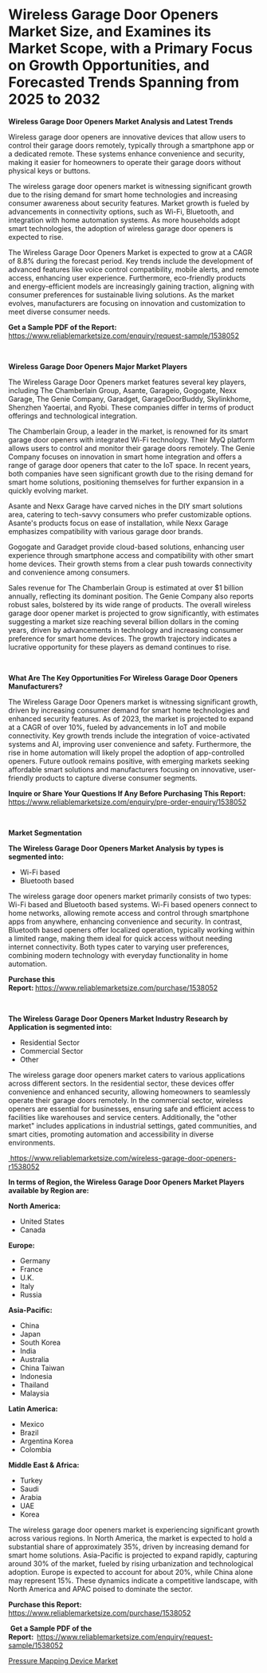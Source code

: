 <p><h1>Wireless Garage Door Openers Market Size, and Examines its Market Scope, with a Primary Focus on Growth Opportunities, and Forecasted Trends Spanning from 2025 to 2032</h1></p><p><strong>Wireless Garage Door Openers Market Analysis and Latest Trends</strong></p>
<p><p>Wireless garage door openers are innovative devices that allow users to control their garage doors remotely, typically through a smartphone app or a dedicated remote. These systems enhance convenience and security, making it easier for homeowners to operate their garage doors without physical keys or buttons.</p><p>The wireless garage door openers market is witnessing significant growth due to the rising demand for smart home technologies and increasing consumer awareness about security features. Market growth is fueled by advancements in connectivity options, such as Wi-Fi, Bluetooth, and integration with home automation systems. As more households adopt smart technologies, the adoption of wireless garage door openers is expected to rise.</p><p>The Wireless Garage Door Openers Market is expected to grow at a CAGR of 8.8% during the forecast period. Key trends include the development of advanced features like voice control compatibility, mobile alerts, and remote access, enhancing user experience. Furthermore, eco-friendly products and energy-efficient models are increasingly gaining traction, aligning with consumer preferences for sustainable living solutions. As the market evolves, manufacturers are focusing on innovation and customization to meet diverse consumer needs.</p></p>
<p><strong>Get a Sample PDF of the Report:&nbsp;</strong> <a href="https://www.reliablemarketsize.com/enquiry/request-sample/1538052?utm_campaign=3544&utm_medium=2&utm_source=Github&utm_content=ia&utm_term=06042025&utm_id=wireless-garage-door-openers">https://www.reliablemarketsize.com/enquiry/request-sample/1538052</a></p>
<p>&nbsp;</p>
<p><strong>Wireless Garage Door Openers Major Market Players</strong></p>
<p><p>The Wireless Garage Door Openers market features several key players, including The Chamberlain Group, Asante, Garageio, Gogogate, Nexx Garage, The Genie Company, Garadget, GarageDoorBuddy, Skylinkhome, Shenzhen Yaoertai, and Ryobi. These companies differ in terms of product offerings and technological integration.</p><p>The Chamberlain Group, a leader in the market, is renowned for its smart garage door openers with integrated Wi-Fi technology. Their MyQ platform allows users to control and monitor their garage doors remotely. The Genie Company focuses on innovation in smart home integration and offers a range of garage door openers that cater to the IoT space. In recent years, both companies have seen significant growth due to the rising demand for smart home solutions, positioning themselves for further expansion in a quickly evolving market.</p><p>Asante and Nexx Garage have carved niches in the DIY smart solutions area, catering to tech-savvy consumers who prefer customizable options. Asante's products focus on ease of installation, while Nexx Garage emphasizes compatibility with various garage door brands.</p><p>Gogogate and Garadget provide cloud-based solutions, enhancing user experience through smartphone access and compatibility with other smart home devices. Their growth stems from a clear push towards connectivity and convenience among consumers.</p><p>Sales revenue for The Chamberlain Group is estimated at over $1 billion annually, reflecting its dominant position. The Genie Company also reports robust sales, bolstered by its wide range of products. The overall wireless garage door opener market is projected to grow significantly, with estimates suggesting a market size reaching several billion dollars in the coming years, driven by advancements in technology and increasing consumer preference for smart home devices. The growth trajectory indicates a lucrative opportunity for these players as demand continues to rise.</p></p>
<p>&nbsp;</p>
<p><strong>What Are The Key Opportunities For Wireless Garage Door Openers Manufacturers?</strong></p>
<p><p>The Wireless Garage Door Openers market is witnessing significant growth, driven by increasing consumer demand for smart home technologies and enhanced security features. As of 2023, the market is projected to expand at a CAGR of over 10%, fueled by advancements in IoT and mobile connectivity. Key growth trends include the integration of voice-activated systems and AI, improving user convenience and safety. Furthermore, the rise in home automation will likely propel the adoption of app-controlled openers. Future outlook remains positive, with emerging markets seeking affordable smart solutions and manufacturers focusing on innovative, user-friendly products to capture diverse consumer segments.</p></p>
<p><strong>Inquire or Share Your Questions If Any Before Purchasing This Report:</strong> <a href="https://www.reliablemarketsize.com/enquiry/pre-order-enquiry/1538052?utm_campaign=3544&utm_medium=2&utm_source=Github&utm_content=ia&utm_term=06042025&utm_id=wireless-garage-door-openers">https://www.reliablemarketsize.com/enquiry/pre-order-enquiry/1538052</a></p>
<p>&nbsp;</p>
<p><strong>Market Segmentation</strong></p>
<p><strong>The Wireless Garage Door Openers Market Analysis by types is segmented into:</strong></p>
<p><ul><li>Wi-Fi based</li><li>Bluetooth based</li></ul></p>
<p><p>The wireless garage door openers market primarily consists of two types: Wi-Fi based and Bluetooth based systems. Wi-Fi based openers connect to home networks, allowing remote access and control through smartphone apps from anywhere, enhancing convenience and security. In contrast, Bluetooth based openers offer localized operation, typically working within a limited range, making them ideal for quick access without needing internet connectivity. Both types cater to varying user preferences, combining modern technology with everyday functionality in home automation.</p></p>
<p><strong>Purchase this Report:&nbsp;</strong><a href="https://www.reliablemarketsize.com/purchase/1538052?utm_campaign=3544&utm_medium=2&utm_source=Github&utm_content=ia&utm_term=06042025&utm_id=wireless-garage-door-openers">https://www.reliablemarketsize.com/purchase/1538052</a></p>
<p>&nbsp;</p>
<p><strong>The Wireless Garage Door Openers Market Industry Research by Application is segmented into:</strong></p>
<p><ul><li>Residential Sector</li><li>Commercial Sector</li><li>Other</li></ul></p>
<p><p>The wireless garage door openers market caters to various applications across different sectors. In the residential sector, these devices offer convenience and enhanced security, allowing homeowners to seamlessly operate their garage doors remotely. In the commercial sector, wireless openers are essential for businesses, ensuring safe and efficient access to facilities like warehouses and service centers. Additionally, the "other market" includes applications in industrial settings, gated communities, and smart cities, promoting automation and accessibility in diverse environments.</p></p>
<p><a href="https://www.reliablemarketsize.com/wireless-garage-door-openers-r1538052?utm_campaign=3544&utm_medium=2&utm_source=Github&utm_content=ia&utm_term=06042025&utm_id=wireless-garage-door-openers">&nbsp;https://www.reliablemarketsize.com/wireless-garage-door-openers-r1538052</a></p>
<p><strong>In terms of Region, the Wireless Garage Door Openers Market Players available by Region are:</strong></p>
<p>
    <p> <strong> North America: </strong>
        <ul>
            <li>United States</li>
            <li>Canada</li>
        </ul>
        </p> 
    <p> <strong> Europe: </strong>
        <ul>
            <li>Germany</li>
            <li>France</li>
            <li>U.K.</li>
            <li>Italy</li>
            <li>Russia</li>
        </ul>
        </p> 
    <p> <strong> Asia-Pacific: </strong>
        <ul>
            <li>China</li>
            <li>Japan</li>
            <li>South Korea</li>
            <li>India</li>
            <li>Australia</li>
            <li>China Taiwan</li>
            <li>Indonesia</li>
            <li>Thailand</li>
            <li>Malaysia</li>
        </ul>
        </p> 
    <p> <strong> Latin America: </strong>
        <ul>
            <li>Mexico</li>
            <li>Brazil</li>
            <li>Argentina Korea</li>
            <li>Colombia</li>
        </ul>
        </p> 
    <p> <strong> Middle East & Africa: </strong>
        <ul>
            <li>Turkey</li>
            <li>Saudi</li>
            <li>Arabia</li>
            <li>UAE</li>
            <li>Korea</li>
        </ul>
    </p>
    </p>
<p><p>The wireless garage door openers market is experiencing significant growth across various regions. In North America, the market is expected to hold a substantial share of approximately 35%, driven by increasing demand for smart home solutions. Asia-Pacific is projected to expand rapidly, capturing around 30% of the market, fueled by rising urbanization and technological adoption. Europe is expected to account for about 20%, while China alone may represent 15%. These dynamics indicate a competitive landscape, with North America and APAC poised to dominate the sector.</p></p>
<p><strong>Purchase this Report: </strong><a href="https://www.reliablemarketsize.com/purchase/1538052?utm_campaign=3544&utm_medium=2&utm_source=Github&utm_content=ia&utm_term=06042025&utm_id=wireless-garage-door-openers">https://www.reliablemarketsize.com/purchase/1538052</a></p>
<p>&nbsp;<strong>Get a Sample PDF of the Report:&nbsp;&nbsp;</strong><a href="https://www.reliablemarketsize.com/enquiry/request-sample/1538052?utm_campaign=3544&utm_medium=2&utm_source=Github&utm_content=ia&utm_term=06042025&utm_id=wireless-garage-door-openers">https://www.reliablemarketsize.com/enquiry/request-sample/1538052</a></p>
<p><strong></strong></p>
<p><p><a href="https://github.com/sanokdagada01/Market-Research-Report-List-1/blob/main/pressure-mapping-device-market.md?utm_campaign=3544&utm_medium=2&utm_source=Github&utm_content=ia&utm_term=06042025&utm_id=wireless-garage-door-openers">Pressure Mapping Device Market</a></p></p>